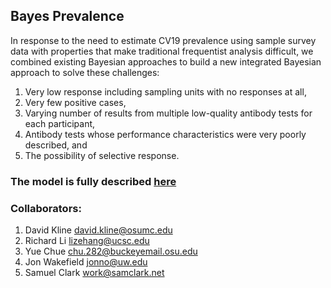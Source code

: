## Bayes Prevalence

In response to the need to estimate CV19 prevalence using sample survey data with properties that make traditional frequentist analysis difficult, we combined existing Bayesian approaches to build a new integrated Bayesian approach to solve these challenges:
1. Very low response including sampling units with no responses at all,
2. Very few positive cases,
3. Varying number of results from multiple low-quality antibody tests for each participant,
4. Antibody tests whose performance characteristics were very poorly described, and
5. The possibility of selective response.

### The model is fully described [here](https://arxiv.org/abs/2011.09033)

### Collaborators:
1. David Kline <david.kline@osumc.edu>
2. Richard Li <lizehang@ucsc.edu>
3. Yue Chue <chu.282@buckeyemail.osu.edu>
4. Jon Wakefield <jonno@uw.edu>
5. Samuel Clark <work@samclark.net>
